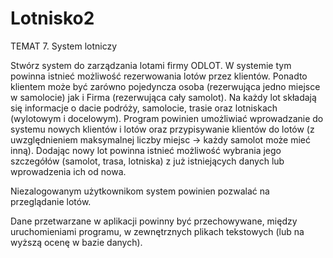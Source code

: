# Lotnisko2
TEMAT 7. System lotniczy

Stwórz system do zarządzania lotami firmy ODLOT. W systemie tym powinna istnieć możliwość rezerwowania lotów przez klientów. Ponadto klientem może być zarówno pojedyncza osoba (rezerwująca jedno miejsce w samolocie) jak i Firma (rezerwująca cały samolot). Na każdy lot składają się informacje o dacie podróży, samolocie, trasie oraz lotniskach (wylotowym i docelowym). Program powinien umożliwiać wprowadzanie do systemu nowych klientów i lotów oraz przypisywanie klientów do lotów (z uwzględnieniem maksymalnej liczby miejsc -> każdy samolot może mieć inną). Dodając nowy lot powinna istnieć możliwość wybrania jego szczegółów (samolot, trasa, lotniska) z już istniejących danych lub wprowadzenia ich od nowa.

Niezalogowanym użytkownikom system powinien pozwalać na przeglądanie lotów.

Dane przetwarzane w aplikacji powinny być przechowywane, między uruchomieniami programu, w zewnętrznych plikach tekstowych (lub na wyższą ocenę w bazie danych).

